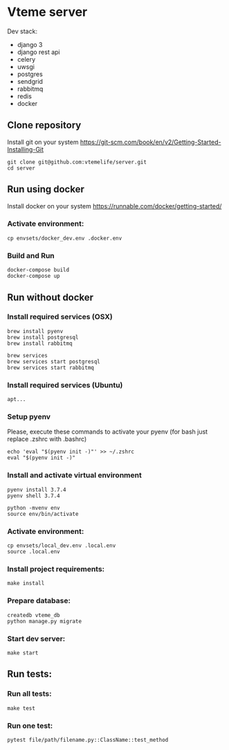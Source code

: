 # Vteme server

Dev stack:
* django 3
* django rest api
* celery
* uwsgi
* postgres
* sendgrid
* rabbitmq
* redis
* docker

## Clone repository

Install git on your system https://git-scm.com/book/en/v2/Getting-Started-Installing-Git

```
git clone git@github.com:vtemelife/server.git
cd server
```

## Run using docker

Install docker on your system https://runnable.com/docker/getting-started/

### Activate environment:

```
cp envsets/docker_dev.env .docker.env
```

### Build and Run

```
docker-compose build
docker-compose up
```

## Run without docker

### Install required services (OSX)

```
brew install pyenv
brew install postgresql
brew install rabbitmq

brew services
brew services start postgresql
brew services start rabbitmq
```

### Install required services (Ubuntu)

```
apt...
```

### Setup pyenv

Please, execute these commands to activate your pyenv (for bash just replace .zshrc with .bashrc)

```
echo 'eval "$(pyenv init -)"' >> ~/.zshrc
eval "$(pyenv init -)"
```

### Install and activate virtual environment

```
pyenv install 3.7.4
pyenv shell 3.7.4

python -mvenv env
source env/bin/activate
```

### Activate environment:

```
cp envsets/local_dev.env .local.env
source .local.env
```

### Install project requirements:

```
make install
```

### Prepare database:

```
createdb vteme_db
python manage.py migrate
```

### Start dev server:

```
make start
```

## Run tests:

### Run all tests:

```
make test
```

### Run one test:

```
pytest file/path/filename.py::ClassName::test_method
```
